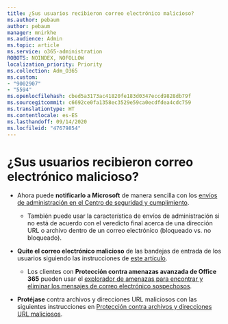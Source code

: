 ```yaml
---
title: ¿Sus usuarios recibieron correo electrónico malicioso?
ms.author: pebaum
author: pebaum
manager: mnirkhe
ms.audience: Admin
ms.topic: article
ms.service: o365-administration
ROBOTS: NOINDEX, NOFOLLOW
localization_priority: Priority
ms.collection: Adm_O365
ms.custom:
- "9002907"
- "5594"
ms.openlocfilehash: cbed5a3173ac41820fe183d0347eccd9828db79f
ms.sourcegitcommit: c6692ce0fa1358ec3529e59ca0ecdfdea4cdc759
ms.translationtype: HT
ms.contentlocale: es-ES
ms.lasthandoff: 09/14/2020
ms.locfileid: "47679854"
---
```

# <a name="did-your-users-receive-malicious-email"></a>¿Sus usuarios recibieron correo electrónico malicioso?

- Ahora puede **notificarlo a Microsoft** de manera sencilla con los [envíos de administración en el Centro de seguridad y cumplimiento](https://protection.office.com/reportsubmission). 

    - También puede usar la característica de envíos de administración si no está de acuerdo con el veredicto final acerca de una dirección URL o archivo dentro de un correo electrónico (bloqueado vs. no bloqueado).

- **Quite el correo electrónico malicioso** de las bandejas de entrada de los usuarios siguiendo las instrucciones de [este artículo](https://docs.microsoft.com/microsoft-365/compliance/search-for-and-delete-messages-in-your-organization?view=o365-worldwide#more-information). 

    - Los clientes con **Protección contra amenazas avanzada de Office 365** pueden usar el [explorador de amenazas para encontrar y eliminar los mensajes de correo electrónico sospechosos](https://docs.microsoft.com/microsoft-365/security/office-365-security/investigate-malicious-email-that-was-delivered?view=o365-worldwide#find-and-delete-suspicious-email-that-was-delivered).

- **Protéjase** contra archivos y direcciones URL maliciosos con las siguientes instrucciones en [Protección contra archivos y direcciones URL maliciosos](https://docs.microsoft.com/microsoft-365/security/office-365-security/protect-against-threats?view=o365-worldwide#part-2---protection-from-malicious-urls-and-files).
